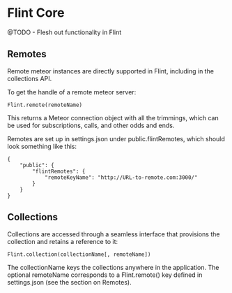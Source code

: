 # Flint Core

@TODO - Flesh out functionality in Flint

## Remotes

Remote meteor instances are directly supported in Flint, including in the collections API.

To get the handle of a remote meteor server:

	Flint.remote(remoteName)

This returns a Meteor connection object with all the trimmings, which can be used for subscriptions,
calls, and other odds and ends.

Remotes are set up in settings.json under public.flintRemotes, which should look something like this:

```
{
	"public": {
		"flintRemotes": {
			"remoteKeyName": "http://URL-to-remote.com:3000/"
		}
	}
}
```

## Collections

Collections are accessed through a seamless interface that provisions the collection and retains a reference to it:

	Flint.collection(collectionName[, remoteName])

The collectionName keys the collections anywhere in the application. The optional remoteName corresponds to a 
Flint.remote() key defined in settings.json (see the section on Remotes).